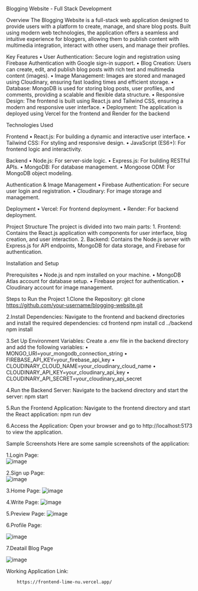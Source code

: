 Blogging Website - Full Stack Development

Overview
The Blogging Website is a full-stack web application designed to provide users with a platform to create, manage, and share blog posts. Built using modern web technologies, the application offers a seamless and intuitive experience for bloggers, allowing them to publish content with multimedia integration, interact with other users, and manage their profiles.

Key Features
•	User Authentication: Secure login and registration using Firebase Authentication with Google sign-in support.
•	Blog Creation: Users can create, edit, and publish blog posts with rich text and multimedia content (images).
•	Image Management: Images are stored and managed using Cloudinary, ensuring fast loading times and efficient storage.
•	Database: MongoDB is used for storing blog posts, user profiles, and comments, providing a scalable and flexible data structure.
•	Responsive Design: The frontend is built using React.js and Tailwind CSS, ensuring a modern and responsive user interface.
•	Deployment: The application is deployed using Vercel for the frontend and Render for the backend

Technologies Used

  Frontend
    •	React.js: For building a dynamic and interactive user interface.
    •	Tailwind CSS: For styling and responsive design.
    •	JavaScript (ES6+): For frontend logic and interactivity.
    
  Backend
    •	Node.js: For server-side logic.
    •	Express.js: For building RESTful APIs.
    •	MongoDB: For database management.
    •	Mongoose ODM: For MongoDB object modeling.
    
  Authentication & Image Management
    •	Firebase Authentication: For secure user login and registration.
    •	Cloudinary: For image storage and management.
    
  Deployment
    •	Vercel: For frontend deployment.
    •	Render: For backend deployment.

Project Structure
  The project is divided into two main parts:
    1.	Frontend: Contains the React.js application with components for user interface, blog creation, and user interaction.
    2.	Backend: Contains the Node.js server with Express.js for API endpoints, MongoDB for data storage, and Firebase for authentication.

Installation and Setup

  Prerequisites
    •	Node.js and npm installed on your machine.
    •	MongoDB Atlas account for database setup.
    •	Firebase project for authentication.
    •	Cloudinary account for image management.
    
Steps to Run the Project
  1.Clone the Repository:
        git clone https://github.com/your-username/blogging-website.git
        
  2.Install Dependencies:
    Navigate to the frontend and backend directories and install the required dependencies:
          cd frontend
          npm install
          cd ../backend
          npm install
          
  3.Set Up Environment Variables:
    Create a .env file in the backend directory and add the following variables:
        •	MONGO_URI=your_mongodb_connection_string
        •	FIREBASE_API_KEY=your_firebase_api_key
        •	CLOUDINARY_CLOUD_NAME=your_cloudinary_cloud_name
        •	CLOUDINARY_API_KEY=your_cloudinary_api_key
        •	CLOUDINARY_API_SECRET=your_cloudinary_api_secret
        
  4.Run the Backend Server:
    Navigate to the backend directory and start the server:
      npm start
      
  5.Run the Frontend Application:
    Navigate to the frontend directory and start the React application:
     npm run dev

  6.Access the Application:
    Open your browser and go to http://localhost:5173 to view the application.
    
Sample Screenshots
Here are some sample screenshots of the application:

1.Login Page:<br>
![image](https://github.com/user-attachments/assets/068dd7d6-c162-436f-a8d3-610e379c596e)

2.Sign up Page:<br>
![image](https://github.com/user-attachments/assets/b909e33e-155f-4e26-9ecf-771b6b3ea2c0)

3.Home Page:
![image](https://github.com/user-attachments/assets/c42918e7-3589-4a90-b7db-9e6449ef3413)

4.Write Page:
![image](https://github.com/user-attachments/assets/56212a35-ce5c-4be7-942e-23a8e0357d7e)

5.Preview Page:
![image](https://github.com/user-attachments/assets/2e2446e4-e6bb-4879-96bc-3bf2224d28d5)

6.Profile Page:

  ![image](https://github.com/user-attachments/assets/bde8c05c-a94a-40cb-987c-51a8f7d0c085)

7.Deatail Blog Page

![image](https://github.com/user-attachments/assets/f6a72acb-81ba-4c52-8e4a-9cde3005b403)



Working Application  Link:

		https://frontend-lime-nu.vercel.app/






